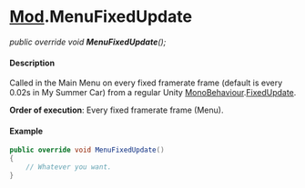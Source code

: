 # [Mod](API/MSCLoader/Mod.md).MenuFixedUpdate

*public override void <b>MenuFixedUpdate</b>();*

#### Description

Called in the Main Menu on every fixed framerate frame (default is every 0.02s in My Summer Car) from a regular Unity [MonoBehaviour](https://docs.unity3d.com/500/Documentation/ScriptReference/MonoBehaviour.html).[FixedUpdate](https://docs.unity3d.com/500/Documentation/ScriptReference/MonoBehaviour.FixedUpdate.html).

**Order of execution**: Every fixed framerate frame (Menu).

#### Example

```csharp
public override void MenuFixedUpdate()
{
    // Whatever you want.
}
```
